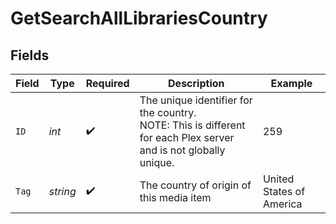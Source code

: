 # GetSearchAllLibrariesCountry


## Fields

| Field                                                                                                            | Type                                                                                                             | Required                                                                                                         | Description                                                                                                      | Example                                                                                                          |
| ---------------------------------------------------------------------------------------------------------------- | ---------------------------------------------------------------------------------------------------------------- | ---------------------------------------------------------------------------------------------------------------- | ---------------------------------------------------------------------------------------------------------------- | ---------------------------------------------------------------------------------------------------------------- |
| `ID`                                                                                                             | *int*                                                                                                            | :heavy_check_mark:                                                                                               | The unique identifier for the country.<br/>NOTE: This is different for each Plex server and is not globally unique.<br/> | 259                                                                                                              |
| `Tag`                                                                                                            | *string*                                                                                                         | :heavy_check_mark:                                                                                               | The country of origin of this media item                                                                         | United States of America                                                                                         |